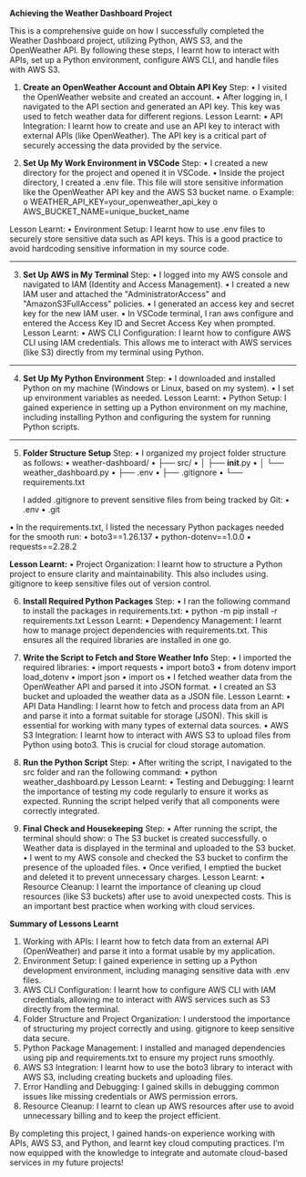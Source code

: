
**Achieving the Weather Dashboard Project**

This is a comprehensive guide on how I successfully completed the Weather Dashboard project, utilizing Python, AWS S3, and the OpenWeather API. By following these steps, I learnt how to interact with APIs, set up a Python environment, configure AWS CLI, and handle files with AWS S3.


1. **Create an OpenWeather Account and Obtain API Key**
Step:
•	I visited the OpenWeather website and created an account.
•	After logging in, I navigated to the API section and generated an API key. This key was used to fetch weather data for different regions.
Lesson Learnt:
•	API Integration: I learnt how to create and use an API key to interact with external APIs (like OpenWeather). The API key is a critical part of securely accessing the data provided by the service.



2. **Set Up My Work Environment in VSCode**
Step:
•	I created a new directory for the project and opened it in VSCode.
•	Inside the project directory, I created a .env file. This file will store sensitive information like the OpenWeather API key and the AWS S3 bucket name. 
o	Example: 
o	WEATHER_API_KEY=your_openweather_api_key
o	AWS_BUCKET_NAME=unique_bucket_name


Lesson Learnt:
•	Environment Setup: I learnt how to use .env files to securely store sensitive data such as API keys. This is a good practice to avoid hardcoding sensitive information in my source code.
________________________________________
3. **Set Up AWS in My Terminal**
Step:
•	I logged into my AWS console and navigated to IAM (Identity and Access Management).
•	I created a new IAM user and attached the "AdministratorAccess" and "AmazonS3FullAccess" policies.
•	I generated an access key and secret key for the new IAM user.
•	In VSCode terminal, I ran aws configure and entered the Access Key ID and Secret Access Key when prompted.
Lesson Learnt:
•	AWS CLI Configuration: I learnt how to configure AWS CLI using IAM credentials. This allows me to interact with AWS services (like S3) directly from my terminal using Python.
________________________________________

4. **Set Up My Python Environment**
Step:
•	I downloaded and installed Python on my machine (Windows or Linux, based on my system).
•	I set up environment variables as needed.
Lesson Learnt:
•	Python Setup: I gained experience in setting up a Python environment on my machine, including installing Python and configuring the system for running Python scripts.

________________________________________
5. **Folder Structure Setup**
Step:
•	I organized my project folder structure as follows:
•	weather-dashboard/
•	├── src/
•	│   ├── __init__.py
•	│   └── weather_dashboard.py
•	├── .env
•	├── .gitignore
•	└── requirements.txt

	I added .gitignore to prevent sensitive files from being tracked by Git:
•	.env
•	.git

•	In the requirements.txt, I listed the necessary Python packages needed for the smooth run:
•	boto3==1.26.137
•	python-dotenv==1.0.0
•	requests==2.28.2



**Lesson Learnt:**
•	Project Organization: I learnt how to structure a Python project to ensure clarity and maintainability. This also includes using. gitignore to keep sensitive files out of version control.



6. **Install Required Python Packages**
Step:
•	I ran the following command to install the packages in requirements.txt: 
•	python -m pip install -r requirements.txt
Lesson Learnt:
•	Dependency Management: I learnt how to manage project dependencies with requirements.txt. This ensures all the required libraries are installed in one go.


7. **Write the Script to Fetch and Store Weather Info**
Step:
•	I imported the required libraries:
•	import requests
•	import boto3
•	from dotenv import load_dotenv
•	import json
•	import os
•	I fetched weather data from the OpenWeather API and parsed it into JSON format.
•	I created an S3 bucket and uploaded the weather data as a JSON file.
Lesson Learnt:
•	API Data Handling: I learnt how to fetch and process data from an API and parse it into a format suitable for storage (JSON). This skill is essential for working with many types of external data sources.
•	AWS S3 Integration: I learnt how to interact with AWS S3 to upload files from Python using boto3. This is crucial for cloud storage automation.





8. **Run the Python Script**
Step:
•	After writing the script, I navigated to the src folder and ran the following command: 
•	python weather_dashboard.py
Lesson Learnt:
•	Testing and Debugging: I learnt the importance of testing my code regularly to ensure it works as expected. Running the script helped verify that all components were correctly integrated.






9. **Final Check and Housekeeping**
Step:
•	After running the script, the terminal should show: 
o	The S3 bucket is created successfully.
o	Weather data is displayed in the terminal and uploaded to the S3 bucket.
•	I went to my AWS console and checked the S3 bucket to confirm the presence of the uploaded files.
•	Once verified, I emptied the bucket and deleted it to prevent unnecessary charges.
Lesson Learnt:
•	Resource Cleanup: I learnt the importance of cleaning up cloud resources (like S3 buckets) after use to avoid unexpected costs. This is an important best practice when working with cloud services.





**Summary of Lessons Learnt**
1.	Working with APIs: I learnt how to fetch data from an external API (OpenWeather) and parse it into a format usable by my application.
2.	Environment Setup: I gained experience in setting up a Python development environment, including managing sensitive data with .env files.
3.	AWS CLI Configuration: I learnt how to configure AWS CLI with IAM credentials, allowing me to interact with AWS services such as S3 directly from the terminal.
4.	Folder Structure and Project Organization: I understood the importance of structuring my project correctly and using. gitignore to keep sensitive data secure.
5.	Python Package Management: I installed and managed dependencies using pip and requirements.txt to ensure my project runs smoothly.
6.	AWS S3 Integration: I learnt how to use the boto3 library to interact with AWS S3, including creating buckets and uploading files.
7.	Error Handling and Debugging: I gained skills in debugging common issues like missing credentials or AWS permission errors.
8.	Resource Cleanup: I learnt to clean up AWS resources after use to avoid unnecessary billing and to keep the project efficient.



By completing this project, I gained hands-on experience working with APIs, AWS S3, and Python, and learnt key cloud computing practices. I’m now equipped with the knowledge to integrate and automate cloud-based services in my future projects!
